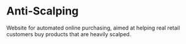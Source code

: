 # Anti-Scalping
Website for automated online purchasing, aimed at helping real retail customers buy products that are heavily scalped.
